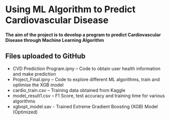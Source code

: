 # Using ML Algorithm to Predict Cardiovascular Disease
#### The aim of the project is to develop a program to predict Cardiovascular Disease through Machine Learning Algorithm
## Files uploaded to GitHub
- CVD Prediction Program.ipny – Code to obtain user health information and make prediction
- Project_Final.ipny – Code to explore different ML algorithms, train and optimise the XGB model
- cardio_train.csv – Training data obtained from Kaggle 
- model_result1.csv – F1 Score, test accuracy and training time for various algorithms
- xgbopt_model.sav - Trained Extreme Gradient Boosting (XGB) Model (Optimized)
